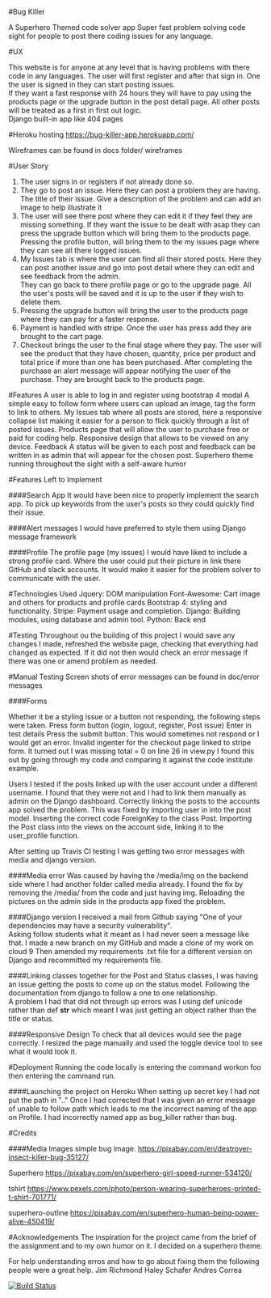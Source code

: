 #Bug Killer

A Superhero Themed code solver app
Super fast problem solving code sight for people to post there coding issues for any language. 

#UX

This website is for anyone at any level that is having problems with there code in any languages. 
The user will first register and after that sign in. One the user is signed in they can start posting issues.  
If they want a fast response with 24 hours they will have to pay using the products page or the upgrade button in the post detail page. 
All other posts will be treated as a first in first out logic.  
Django built-in  app like 404 pages 

#Heroku hosting
https://bug-killer-app.herokuapp.com/

Wireframes can be found in docs folder/ wireframes

#User Story
1. The user signs in or registers if not already done so.
2. They go to post an issue. Here they can post a problem they are having. 
   The title of their issue. Give a description of the problem and can add an image to help illustrate it  
3. The user will see there post where they can edit it if they feel they are missing something. 
   If they want the issue to be dealt with asap they can press the upgrade button which will bring them to the products page. 
   Pressing the profile button, will bring them to the my issues page where they can see all there logged issues. 
4. My Issues tab is where the user can find all their stored posts. 
   Here they can post another issue and go into post detail where they can edit and see feedback from the admin.  
   They can go back to there profile page or go to the upgrade page. 
   All the user's posts will be saved and it is up to the user if they wish to delete them.
5. Pressing the upgrade button will bring the user to the products page where they can pay for a faster response. 
6. Payment is handled with stripe.  Once the user has press add they are brought to the cart page. 
7. Checkout brings the user to the final stage where they pay. 
   The user will see the product that they have chosen, quantity, price per product and total price if more than one has been purchased. 
   After completing the purchase an alert message will appear notifying the user of the purchase. 
   They are brought back to the products page.


#Features
A user is able to log in and register using bootstrap 4 modal 
A simple easy to follow form where users can upload an image, tag the form to link to others. 
My Issues tab where all posts are stored, here a responsive collapse list making it easier for a person to flick quickly through a list of posted issues.
Products page that will allow the user to purchase free or paid for coding help. 
Responsive design that allows to be viewed on any device. 
Feedback 
A status will be given to each post and feedback can be written in as admin that will appear for the chosen post.
Superhero theme running throughout the sight with a self-aware humor 

#Features Left to Implement

####Search App
It would have been nice to properly implement the search app. To pick up keywords from the user's posts so they could quickly find their issue.

####Alert messages
I would have preferred to style them using Django message framework

####Profile 
The profile page (my issues) I would have liked to include a strong profile card.
Where the user could put their picture in link there GitHub and slack accounts. It would make it easier for the problem solver to communicate with the user. 

#Technologies Used
Jquery: DOM manipulation
Font-Awesome: Cart image and others for products and profile cards
Bootstrap 4: styling and functionality.
Stripe: Payment usage and completion. 
Django: Building modules, using database and admin tool.
Python: Back end


#Testing
Throughout ou the building of this project I would save any changes I made, refreshed the website page, checking that everything had changed as expected. 
If it did not then would check an error message if there was one or amend problem as needed.

#Manual Testing
Screen shots of error messages can be found in doc/error messages

####Forms 

Whether it be a styling issue or a button not responding, the following steps were taken. 
Press form button (login, logout, register, Post issue)
Enter in test details
Press the submit button. This would sometimes not respond or I would get an error. 
Invalid ingenter for the checkout page linked to stripe form. 
It turned out I was missing total = 0 on line 26 in view.py I found this out by going through my code and comparing it against the code institute example. 

Users
I tested if the posts linked up with the user account under a different username. I found that they were not and I had to link them manually as admin on the Django dashboard. 
Correctly linking the posts to the accounts app solved the problem. This was fixed by importing user in into the post model.
Inserting the correct code ForeignKey to the class Post. 
Importing the Post class into the views on the account side, linking it to the user_profile function.

After setting up Travis CI testing I was getting two error messages with media and django version.

####Media error
Was caused by having the /media/img on the backend side where I had another folder called media already. I found the fix by removing the /media/ from the code and just having img. 
Reloading the pictures on the admin side in the products app fixed the problem.  

####Django version
I received a mail from Github saying "One of your dependencies may have a security vulnerability".  
Asking follow students what it meant as I had never seen a message like that. I made a new branch on my GitHub and made a clone of my work on cloud 9 
Then amended my requirements .txt file for a different version on Django and recommitted my requirements file. 

####Linking classes together
for the Post and Status classes, I was having an issue getting the posts to come up on the status model. 
Following the documentation from django to follow a one to one relationship.  
A problem I had that did not through up errors was I using def unicode rather than def __str__ which meant I was just getting an object rather than the title or status. 

####Responsive Design 
To check that all devices would see the page correctly. I resized the page manually and used the toggle device tool to see what it would look it. 

#Deployment
Running the code locally is entering the command workon foo then entering the command run. 

####Launching the project on Heroku 
When setting up secret key I had not put the path in ".." 
Once I had corrected that I was given an error message of unable to follow path which leads to me the incorrect naming of the app on Profile. 
I had incorrectly named app as bug_killer rather than bug.  

#Credits

####Media
Images
simple bug image. 
https://pixabay.com/en/destroyer-insect-killer-bug-35127/

Superhero
https://pixabay.com/en/superhero-girl-speed-runner-534120/

tshirt
https://www.pexels.com/photo/person-wearing-superheroes-printed-t-shirt-701771/

superhero-outline
https://pixabay.com/en/superhero-human-being-power-alive-450419/

#Acknowledgements
The inspiration for the project came from the brief of the assignment and to my own humor on it. I decided on a superhero theme.

For help understanding erros and how to go about fixing them the following people were a great help. 
Jim Richmond
Haley Schafer
Andres Correa

[![Build Status](https://travis-ci.org/Simonbiker/bug_killer.svg?branch=master)](https://travis-ci.org/Simonbiker/bug_killer)

